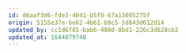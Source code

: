 ```yaml
---
id: d6aaf3d6-fde3-4041-b5f0-67a13005275f
origin: 5155e37e-6e62-4b61-b9c5-5d843d612d14
updated_by: cc1d6f85-bab6-480d-8bd1-226c3d628cb2
updated_at: 1644079748
---
```


